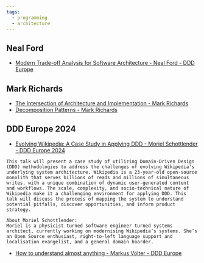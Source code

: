 ```yaml
---
tags:
  - programming
  - architecture
---
```


## Neal Ford

- [Modern Trade-off Analysis for Software Architecture - Neal Ford - DDD Europe](https://www.youtube.com/watch?v=uQ_sSC9gAsU&t=1621s)

## Mark Richards
- [The Intersection of Architecture and Implementation - Mark Richards](https://www.youtube.com/watch?v=n6G5qtJHmgw&t=267s)
- [Decomposition Patterns - Mark Richards](https://www.youtube.com/watch?v=wiWjX9yaXTY&t=785s)

## DDD Europe 2024
- [Evolving Wikipedia: A Case Study in Applying DDD - Moriel Schottlender - DDD Europe 2024](https://www.youtube.com/watch?v=IvTmHMAd7nY)

````
This talk will present a case study of utilizing Domain-Driven Design (DDD) methodologies to address the challenges of evolving Wikipedia's underlying system architecture. Wikipedia is a 23-year-old open-source monolith that serves billions of reads and millions of simultaneous writes, with a unique combination of dynamic user-generated content and workflows. The scale, complexity, and socio-technical nature of Wikipedia make it a challenging environment for applying DDD. This talk will discuss the process of mapping the system to understand potential pitfalls, discover opportunities, and inform product strategy.

About Moriel Schottlender:
Moriel is a physicist turned software engineer turned systems architect, currently working on modernising Wikipedia’s systems. She’s an Open Source enthusiast, right-to-left language support and localisation evangelist, and a general domain hoarder.
````

- [How to understand almost anything - Markus Völter - DDD Europe](https://www.youtube.com/watch?v=4UHhaOCjMgY)